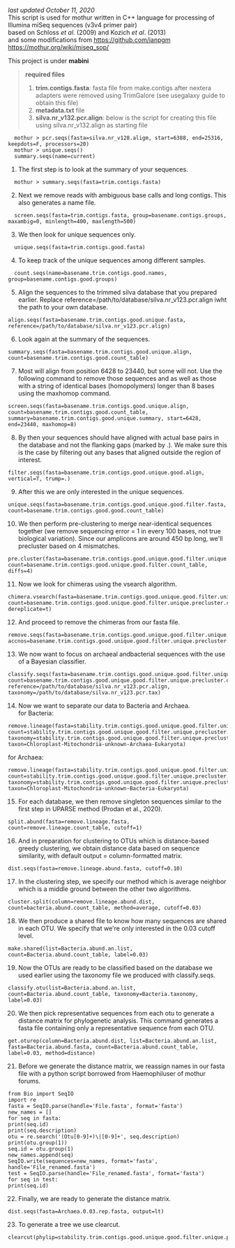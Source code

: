 *last updated October 11, 2020*  
This script is used for mothur written in C++ language for processing of Illumina miSeq sequences (v3v4 primer pair)  
based on Schloss *et al*. (2009) and Kozich *et al*. (2013)  
and some modifications from https://github.com/ianpgm
https://mothur.org/wiki/miseq_sop/

This project is under **mabini**

>**required files**  
>  1) **trim.contigs.fasta**: fasta file from make.contigs after nextera adapters were removed using TrimGalore (see usegalaxy guide to obtain this file)  
>  2) **metadata.txt** file  
>  3) **silva.nr_v132.pcr.align**: below is the script for creating this file using silva.nr_v132.align as starting file
```
  mothur > pcr.seqs(fasta=silva.nr_v128.aligm, start=6388, end=25316, keepdots=F, processors=20)
  mothur > unique.seqs()
  summary.seqs(name=current)
```

1. The first step is to look at the summary of your sequences.
```
  mothur > summary.seqs(fasta=trim.contigs.fasta)
```
2. Next we remove reads with ambiguous base calls and long contigs. This also generates a name file.
```
  screen.seqs(fasta=trim.contigs.fasta, group=basename.contigs.groups, maxambig=0, minlength=400, maxlength=500)
```
3. We then look for unique sequences only.
```
  unique.seqs(fasta=trim.contigs.good.fasta)
```
4. To keep track of the unique sequences among different samples.
```
  count.seqs(name=basename.trim.contigs.good.names, group=basename.contigs.good.groups)
```
5. Align the sequences to the trimmed silva database that you prepared earlier. Replace reference=/path/to/database/silva.nr_v123.pcr.align iwht the path to your own database.
```
align.seqs(fasta=basename.trim.contigs.good.unique.fasta, reference=/path/to/database/silva.nr_v123.pcr.align)
```
6. Look again at the summary of the sequences.
```
summary.seqs(fasta=basename.trim.contigs.good.unique.align, count=basename.trim.contigs.good.count_table)
```
7. Most will align from position 6428 to 23440, but some will not. Use the following command to remove those sequences and as well as those with a string of identical bases (homopolymers) longer than 8 bases using the maxhomop command.
```
screen.seqs(fasta=basename.trim.contigs.good.unique.align, count=basename.trim.contigs.good.count_table, summary=basename.trim.contigs.good.unique.summary, start=6428, end=23440, maxhomop=8)
```
8. By then your sequences should have aligned with actual base pairs in the database and not the flanking gaps (marked by .). We make sure this is the case by filtering out any bases that aligned outside the region of interest.
```
filter.seqs(fasta=basename.trim.contigs.good.unique.good.align, vertical=T, trump=.)
```
9. After this we are only interested in the unique sequences.
```
unique.seqs(fasta=basename.trim.contigs.good.unique.good.filter.fasta, count=basename.trim.contigs.good.good.count_table)
```
10. We then perform pre-clustering to merge near-identical sequences together (we remove sequencing error = 1 in every 100 bases, not true biological variation). Since our amplicons are around 450 bp long, we'll precluster based on 4 mismatches.
```
pre.cluster(fasta=basename.trim.contigs.good.unique.good.filter.unique.fasta, count=basename.trim.contigs.good.unique.good.filter.count_table, diffs=4)
```
11. Now we look for chimeras using the vsearch algorithm.
```
chimera.vsearch(fasta=basename.trim.contigs.good.unique.good.filter.unique.precluster.fasta, count=basename.trim.contigs.good.unique.good.filter.unique.precluster.count_table, dereplicate=t)
```
12. And proceed to remove the chimeras from our fasta file.
```
remove.seqs(fasta=basename.trim.contigs.good.unique.good.filter.unique.precluster.fasta, accnos=basename.trim.contigs.good.unique.good.filter.unique.precluster.denovo.vsearch.accnos)
```
13. We now want to focus on archaeal andbacterial sequences with the use of a Bayesian classifier.
```
classify.seqs(fasta=basename.trim.contigs.good.unique.good.filter.unique.precluster.pick.fasta, count=basename.trim.contigs.good.unique.good.filter.unique.precluster.denovo.uchime.pick.count_table, reference=/path/to/database/silva.nr_v123.pcr.align, taxonomy=/path/to/database/silva.nr_v123.pcr.tax)
```
14. Now we want to separate our data to Bacteria and Archaea.  
for Bacteria:
```
remove.lineage(fasta=stability.trim.contigs.good.unique.good.filter.unique.precluster.pick.fasta, count=stability.trim.contigs.good.unique.good.filter.unique.precluster.denovo.vsearch.pick.count_table, taxonomy=stability.trim.contigs.good.unique.good.filter.unique.precluster.pick.pds.wang.taxonomy, taxon=Chloroplast-Mitochondria-unknown-Archaea-Eukaryota)
```
for Archaea:
```
remove.lineage(fasta=stability.trim.contigs.good.unique.good.filter.unique.precluster.pick.fasta, count=stability.trim.contigs.good.unique.good.filter.unique.precluster.denovo.vsearch.pick.count_table, taxonomy=stability.trim.contigs.good.unique.good.filter.unique.precluster.pick.pds.wang.taxonomy, taxon=Chloroplast-Mitochondria-unknown-Bacteria-Eukaryota)
```
15. For each database, we then remove singleton sequences similar to the first step in UPARSE method (Prodan et al., 2020).
```
split.abund(fasta=remove.lineage.fasta, count=remove.lineage.count_table, cutoff=1)
```
16. And in preparation for clustering to OTUs which is distance-based greedy clustering, we obtain distance data based on sequence similarity, with default output = column-formatted matrix.
```
dist.seqs(fasta=remove.lineage.abund.fasta, cutoff=0.10)
```
17. In the clustering step, we specify our method which is average neighbor which is a middle ground between the other two algorithms.
```
cluster.split(column=remove.lineage.abund.dist, count=bacteria.abund.count_table, method=average, cutoff=0.03)
```
18. We then produce a shared file to know how many sequences are shared in each OTU. We specify that we're only interested in the 0.03 cutoff level.
```
make.shared(list=Bacteria.abund.an.list, count=Bacteria.abund.count_table, label=0.03)
```
19. Now the OTUs are ready to be classified based on the database we used earlier using the taxonomy file we produced with classify.seqs.
```
classify.otu(list=Bacteria.abund.an.list, count=Bacteria.abund.count_table, taxonomy=Bacteria.taxonomy, label=0.03)
```
20. We then pick representative sequences from each otu to generate a distance matrix for phylogenetic analysis. This command generates a fasta file containing only a representative sequence from each OTU.
```
get.oturep(column=Bacteria.abund.dist, list=Bacteria.abund.an.list, fasta=Bacteria.abund.fasta, count=Bacteria.abund.count_table, label=0.03, method=distance)
```
21. Before we generate the distance matrix, we reassign names in our fasta file with a python script borrowed from Haemophiluser of mothur forums.
```
from Bio import SeqIO          
import re                             
fasta = SeqIO.parse(handle='File.fasta', format='fasta')   
new_names = []                    
for seq in fasta:
print(seq.id)                     
print(seq.description)            
otu = re.search('(Otu[0-9]+)\|[0-9]+', seq.description)
print(otu.group(1))               
seq.id = otu.group(1)
new_names.append(seq)
SeqIO.write(sequences=new_names, format='fasta', handle='File_renamed.fasta')             
test = SeqIO.parse(handle='File_renamed.fasta', format='fasta')
for seq in test:
print(seq.id)
```
22. Finally, we are ready to generate the distance matrix.
```
dist.seqs(fasta=Archaea.0.03.rep.fasta, output=lt)
```
23. To generate a tree we use clearcut.
```
clearcut(phylip=stability.trim.contigs.good.unique.good.filter.unique.precluster.pick.pick.pick.phylip.dist)
```
